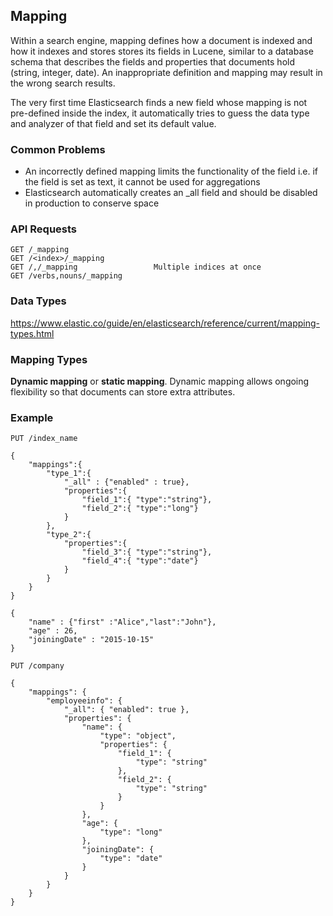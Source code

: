 ## Mapping

Within a search engine, mapping defines how a document is indexed and how it indexes and stores stores its fields in Lucene, similar to a database schema that describes the fields and properties that documents hold (string, integer, date). An inappropriate definition and mapping may result in the wrong search results.

The very first time Elasticsearch finds a new field whose mapping is not pre-defined inside the index, it automatically tries to guess the data type and analyzer of that field and set its default value.

### Common Problems

- An incorrectly defined mapping limits the functionality of the field i.e. if the field is set as text, it cannot be used for aggregations
- Elasticsearch automatically creates an \_all field and should be disabled in production to conserve space

### API Requests

```
GET /_mapping
GET /<index>/_mapping
GET /,/_mapping                 Multiple indices at once
GET /verbs,nouns/_mapping
```

### Data Types

https://www.elastic.co/guide/en/elasticsearch/reference/current/mapping-types.html

### Mapping Types

**Dynamic mapping** or **static mapping**. Dynamic mapping allows ongoing flexibility so that documents can store extra attributes.

### Example

```
PUT /index_name

{
    "mappings":{
        "type_1":{
            "_all" : {"enabled" : true},
            "properties":{
                "field_1":{ "type":"string"},
                "field_2":{ "type":"long"}
            }
        },
        "type_2":{
            "properties":{
                "field_3":{ "type":"string"},
                "field_4":{ "type":"date"}
            }
        }
    }
}
```

```
{
    "name" : {"first" :"Alice","last":"John"},
    "age" : 26,
    "joiningDate" : "2015-10-15"
}

PUT /company

{
    "mappings": {
        "employeeinfo": {
            "_all": { "enabled": true },
            "properties": {
                "name": {
                    "type": "object",
                    "properties": {
                        "field_1": {
                            "type": "string"
                        },
                        "field_2": {
                            "type": "string"
                        }
                    }
                },
                "age": {
                    "type": "long"
                },
                "joiningDate": {
                    "type": "date"
                }
            }
        }
    }
}
```
